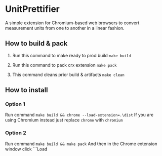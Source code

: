 # UnitPrettifier

A simple extension for Chromium-based web browsers to convert measurement units from one to another in a linear fashion.

## How to build & pack
1. Run this command to make ready to prod build 
	```make build```

2. Run this command to pack crx extension
	```make pack```

3. This command cleans prior build & artifacts 
	```make clean```

## How to install
### Option 1
Run command ```make build && chrome --load-extension=.\dist```
If you are using Chromium instead just replace ```chrome``` with ```chromium```

### Option 2
Run command ```make build && make pack```
And then in the Chrome extension window click ```Load